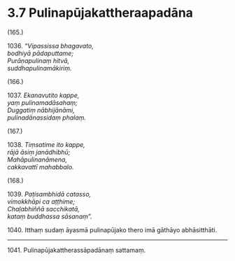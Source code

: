 

# 3.7 Pulinapūjakattheraapadāna



(165.)

1036\. _“Vipassissa bhagavato,_  
_bodhiyā pādaputtame;_  
_Purāṇapulinaṃ hitvā,_  
_suddhapulinamākiriṃ._  


(166.)

1037\. _Ekanavutito kappe,_  
_yaṃ pulinamadāsahaṃ;_  
_Duggatiṃ nābhijānāmi,_  
_pulinadānassidaṃ phalaṃ._  


(167.)

1038\. _Tiṃsatime ito kappe,_  
_rājā āsiṃ janādhibhū;_  
_Mahāpulinanāmena,_  
_cakkavattī mahabbalo._  


(168.)

1039\. _Paṭisambhidā catasso,_  
_vimokkhāpi ca aṭṭhime;_  
_Chaḷabhiññā sacchikatā,_  
_kataṃ buddhassa sāsanaṃ”._  


1040\. Itthaṃ sudaṃ āyasmā pulinapūjako thero imā gāthāyo abhāsitthāti.

---

1041\. Pulinapūjakattherassāpadānaṃ sattamaṃ.





